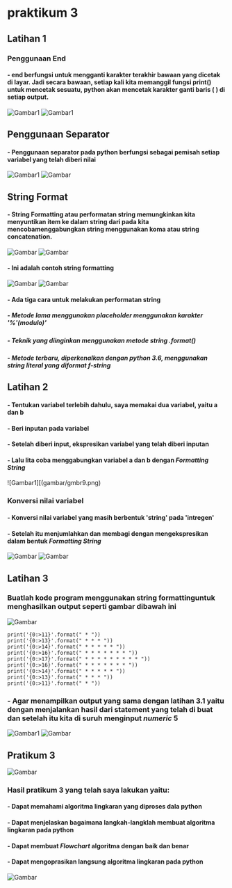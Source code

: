  # praktikum 3
 ## Latihan 1
 ### Penggunaan End
 #### - end berfungsi untuk mengganti karakter terakhir bawaan yang dicetak di layar. Jadi secara bawaan, setiap kali kita memanggil fungsi print() untuk mencetak sesuatu, python akan mencetak karakter ganti baris ( ) di setiap output.
 ![Gambar1](gambar/gmbr1.png)
 ![Gambar1](gambar/gmbr2.png)
 ## Penggunaan Separator
 #### - Penggunaan separator pada python berfungsi sebagai pemisah setiap variabel yang telah diberi nilai
 ![Gambar1](gambar/gmbr3.png)
 ![Gambar](gambar/gmbr4.png)
 ## String Format
 #### - String Formatting atau performatan string memungkinkan kita menyuntikan item ke dalam string dari pada kita mencobamenggabungkan string menggunakan koma atau string concatenation.
 ![Gambar](gambar/gmbr5.png)
 ![Gambar](gambar/gmbr6.png)
 #### - Ini adalah contoh string formatting 
 ![Gambar](gambar/gmbr7.png)
 ![Gambar](gambar/gmbr8.png)
 #### - Ada tiga cara untuk melakukan performatan string
 ##### - Metode lama menggunakan placeholder menggunakan karakter '%'(modulo)'
 ##### - Teknik yang diinginkan menggunakan metode string .format()
 ##### - Metode terbaru, diperkenalkan dengan python 3.6, menggunakan string literal yang diformat *f-string*
 ## Latihan 2
 #### - Tentukan variabel terlebih dahulu, saya memakai dua variabel, yaitu a dan b
 #### - Beri inputan pada variabel
 #### - Setelah diberi input, ekspresikan variabel yang telah diberi inputan
 #### - Lalu lita coba menggabungkan variabel a dan b dengan *Formatting String*
 ![Gambar1][(gambar/gmbr9.png)
 ### Konversi nilai variabel
 #### - Konversi nilai variabel yang masih berbentuk 'string' pada 'intregen'
 #### - Setelah itu menjumlahkan dan membagi dengan mengekspresikan dalam bentuk *Formatting String*
 ![Gambar](gambar/gmbr10.png)
 ![Gambar](gambar/gmbr11.png)
 ## Latihan 3
 ### Buatlah kode program menggunakan string formattinguntuk menghasilkan output seperti gambar dibawah ini
 ![Gambar](gambar/gmbr12.png)
 ```
 print('{0:>11}'.format(" * "))
 print('{0:>13}'.format(" * * * "))
 print('{0:>14}'.format(" * * * * * "))
 print('{0:>16}'.format(" * * * * * * * "))
 print('{0:>17}'.format(" * * * * * * * * * "))
 print('{0:>16}'.format(" * * * * * * * "))
 print('{0:>14}'.format(" * * * * * "))
 print('{0:>13}'.format(" * * * "))
 print('{0:>11}'.format(" * "))
 ```
 ### - Agar menampilkan output yang sama dengan latihan 3.1 yaitu dengan menjalankan hasil dari statement yang telah di buat dan setelah itu kita di suruh menginput *numeric* 5
 ![Gambar1](gambar/gmbr13.jpeg)
 ![Gambar](gambar/gmbr16.jpeg)
 ## Pratikum 3
 ![Gambar](gambar/gmbr14.png)
 ### Hasil pratikum 3 yang telah saya lakukan yaitu:
 #### - Dapat memahami algoritma lingkaran yang diproses dala python 
 #### - Dapat menjelaskan bagaimana langkah-langklah membuat algoritma lingkaran pada python
 #### - Dapat membuat *Flowchart* algoritma dengan baik dan benar
 #### - Dapat mengoprasikan langsung algoritma lingkaran pada python
 ![Gambar](gambar/gmbr15.png)
